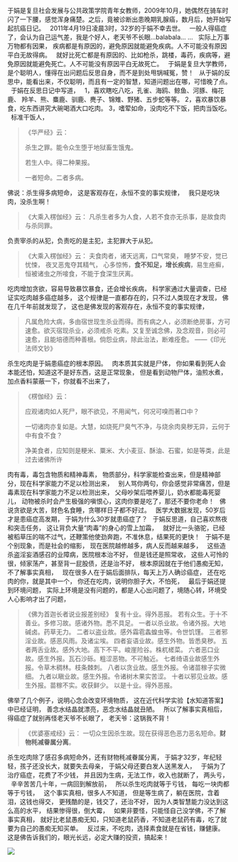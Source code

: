 于娟是复旦社会发展与公共政策学院青年女教师，2009年10月，她偶然在骑车时闪了一下腰，感觉浑身痛楚。之后，竟被诊断出患晚期乳腺癌，数月后，她开始写起抗癌日记。
&nbsp;
2011年4月19日凌晨3时，32岁的于娟不幸去世。
&nbsp;
一般人得癌症了，会认为自己运气差，我是个好人，老天爷不长眼...balabala... ...
&nbsp;
实际上万事万物都有因果，
疾病都是有原因的，避免原因就能避免疾病。人不可能没有原因平白无故得病。
&nbsp;
就好比死亡都是有原因的、比如枪杀，跳楼，毒药，疾病等，避免原因就能避免死亡。人不可能没有原因平白无故死亡。
&nbsp;
于娟是复旦大学教师，是个聪明人，懂得在出问题后反思自身，而不是到处甩锅喊冤，赞！
&nbsp;
从于娟的反思中，能看出来，不仅聪明，而且有一定的智慧，知道问题出在哪，可惜晚了点。
&nbsp;
于娟在反思日记中写道，
&nbsp;
1，喜欢瞎吃八吃，孔雀、海鸥、鲸鱼、河豚、梅花鹿、 羚羊、熊、麋鹿、驯鹿、麂子、锦雉、野猪、五步蛇等等。
2，喜欢暴饮暴食，吃东西讲究大碗喝酒大口吃肉。
3，嗜荤如命，没肉吃不下饭，把肉当饭吃。
&nbsp;
标准干饭人，

> 《华严经》云：
> 
> 杀生之罪。能令众生堕于地狱畜生饿鬼。
> 
> 若生人中。得二种果报。
> 
> 一者短命。二者多病。 

佛说：杀生得多病短命，
这是客观存在，永恒不变的事实规律，
&nbsp;
我只是吃块肉，没杀生啊！

> 《大乘入楞伽经》云： 
> 凡杀生者多为人食，人若不食亦无杀事，是故食肉与杀同罪。

负责宰杀的从犯，负责吃的是主犯，主犯罪大于从犯。

> 《大乘入楞伽经》云：
>  夫食肉者，诸天远离，口气常臭，
> 睡梦不安，觉已忧悚， 夜叉恶鬼夺其精气，
>  心多惊怖，**食不知足，增长疾病**，易生疮癣， 
> 恒被诸虫之所唼食，不能于食深生厌离。

吃肉增加贪欲，容易导致暴饮暴食，还会增长疾病，
科学家通过大量调查，已经证实吃肉越多癌症越多，
这个规律是一直都存在的，只不过人类现在才发现，
佛在几千年前就发现了，
这也是佛发现的客观存在，永恒不变的事实规律，

> 凡属危险大病，多由宿世现生杀业而得。而有病之人，必须断绝房事，方可速愈。欲灭宿现杀业，必须戒杀 吃素。又复至诚念佛，及念观音，则必可速愈，且能培德而种善根。倘怨业病，除此治法，断难痊愈。 
> ——《印光法师文钞》

杀生吃肉是于娟患癌症的根本原因。
&nbsp;
肉本质其实就是尸体，
你如果看到死人会本能还怕，知道这不是好东西，这是正常现象，
但是看到动物尸体，油煎水煮，加点香料蒙蔽一下，你就看不出来了，
> 《楞伽经》云： 
> 
> 应观诸肉如人死尸，眼不欲见，不用闻气，何况可嗅而著口中？
> 
> 一切诸肉亦复如是。大慧，如烧死尸臭气不净，与烧余肉臭秽无异，云何于中有食不食？
> 
> 净美食者，应知则是粳米、粟米、大小麦豆、酥油、石蜜，如是等类，此是过去诸佛所许

肉有毒，毒包含物质和精神毒素，
物质部分，科学家能检查出来，但是精神部分，现在科学家能力不足以检测出来，
&nbsp;
别人骂你两句，你会感觉非常痛苦，但是毒素现在科学家能力不足以检测出来，
父母吵架后喂养婴儿，奶水都能毒死婴儿，
动物被杀时会产生极强的嗔恨心，这肉你要是吃了，那还不要你老命！
&nbsp;
佛说贪欲是大苦，财色名食睡，贪哪样日子都不好过。
&nbsp;
医学大数据发现，50岁后才是患癌症高发期，
于娟为什么30岁就患癌症了？
&nbsp;
于娟反思道，自己喜欢熬夜和突击任务，
这让背负大量“肉毒”的身心的雪上加霜，
&nbsp;
就好比一头骆驼，已经被稻草压的喘不过气，还鞭策他使劲奔跑，不准休息，结果死的更快！
&nbsp;
于娟不是个别现象，而是社会的缩影，
现在医院越修越多，病人反而越来越多，
&nbsp;
这些造杀盗淫妄酒感召的业障病，医院根本治不好，
但是钱还是照常收，
这些人可怜的很，倾家荡产，甚至背一屁股债，还是治不好，
根本原因就在于他们愚痴无知，不了解事实真相，
&nbsp;
现在很多人在于娟后面排队，每天上万人确诊癌症，
还在吃肉的你，就是其中一个，
你还在吃肉，说明你胆子大，不怕死，
&nbsp;
最后于娟还提到环境问题，
实际上环境是没有问题的，都是人心出问题了，境随心转，环境受人心影响才出了问题，
> 《佛为首迦长者说业报差别经》
> 复有十业。得外恶报。
> 若有众生。于十不善业。多修习故。感诸外物。悉不具足。
> 一者以杀业故。令诸外报。大地碱卤。药草无力。
> 二者以盗业故。感外霜雹螽蝗虫等。令世饥馑。
> 三者邪淫业故。感恶风雨。及诸尘埃。
> 四者妄语业故。感生外物。皆悉臭秽。
> 五者两舌业故。感外大地。高下不平。峻崖险谷。株杌槎菜。
> 六者恶口业故。感生外报。瓦石沙砾。粗涩恶物。不可触近。
> 七者绮语业故感生外报。令草木稠林。枝条棘刺。
> 八者以贪业故。感生外报。令诸苗稼子实微细。
> 九者以瞋业故。感生外报。令诸树木果实苦涩。
> 十者以邪见业故。感生外报。苗稼不实。收获鲜少。
> 以是十业。得外恶报。

佛举了几个例子，说明心念会改变环境物质，
这在近代科学实验【水知道答案】中已经证明，
善念水结晶就漂亮，恶念水结晶就丑陋。
&nbsp;
所以了解事实真相后，得癌症了就别再怪老天爷不长眼了，
老天爷：这锅我不背！

> 《优婆塞戒经》云： 
> 一切众生因杀生故。现在获得恶色恶力恶名短命。**财物秏减眷属分离**。

杀生吃肉除了感召多病短命外，还有财物秏减眷属分离，
于娟才32岁，年纪轻轻，孩子还没长大，就要失去母亲，
于娟父母还要白发人送黑发人，
&nbsp;
于娟为了治疗癌症，花费了不少钱，
并且因为生病，无法工作，收入也就断了，
两头亏，
&nbsp;
辛辛苦苦几十年，一病回到解放前，
&nbsp;
所以杀生吃肉就等于亏钱，
每吃一块肉都等于亏钱，
&nbsp;
这个事实真相，很多人不知道，
但是等生病了，躺在医院，含着泪，这钱也得交，
更残酷的是，钱交了，还治不好，
因为人类智慧能力没达到这么高的水平，
结果惨得很，倒大霉，
&nbsp;
如果非要怪，只能怪自己没学佛，不了解事实真相，
就好比老鼠愚痴无知，只知道老鼠药香，不知道老鼠药有毒，吃了就要为自己的愚痴无知买单。
&nbsp;
反过来，不吃肉，选择素食就是在省钱，赚健康。
这是佛告诉我们的，眼光长远，必定大赚的投资，搞起来！

![](images/于娟反省.jpg)
